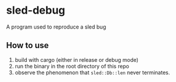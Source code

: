 # sled-debug
A program used to reproduce a sled bug

## How to use
1. build with cargo (either in release or debug mode)
2. run the binary in the root directory of this repo
3. observe the phenomenon that `sled::Db::len` never terminates.
